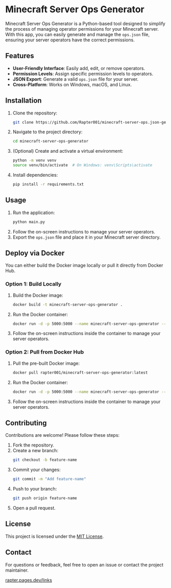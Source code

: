 # Minecraft Server Ops Generator
Minecraft Server Ops Generator is a Python-based tool designed to simplify the process of managing operator permissions for your Minecraft server. With this app, you can easily generate and manage the `ops.json` file, ensuring your server operators have the correct permissions.

## Features

- **User-Friendly Interface**: Easily add, edit, or remove operators.
- **Permission Levels**: Assign specific permission levels to operators.
- **JSON Export**: Generate a valid `ops.json` file for your server.
- **Cross-Platform**: Works on Windows, macOS, and Linux.

## Installation

1. Clone the repository:
    ```bash
    git clone https://github.com/Rapter001/minecraft-server-ops.json-generator.git
    ```
2. Navigate to the project directory:
    ```bash
    cd minecraft-server-ops-generator
    ```
3. (Optional) Create and activate a virtual environment:
    ```bash
    python -m venv venv
    source venv/bin/activate  # On Windows: venv\Scripts\activate
    ```
4. Install dependencies:
    ```bash
    pip install -r requirements.txt
    ```

## Usage

1. Run the application:
    ```bash
    python main.py
    ```
2. Follow the on-screen instructions to manage your server operators.
3. Export the `ops.json` file and place it in your Minecraft server directory.

## Deploy via Docker

You can either build the Docker image locally or pull it directly from Docker Hub.

### Option 1: Build Locally
1. Build the Docker image:
    ```bash
    docker build -t minecraft-server-ops-generator .
    ```
2. Run the Docker container:
    ```bash
    docker run -d -p 5000:5000 --name minecraft-server-ops-generator --restart=on-failure rapter001/minecraft-server-ops-generator:latest
    ```

3. Follow the on-screen instructions inside the container to manage your server operators.

### Option 2: Pull from Docker Hub

1. Pull the pre-built Docker image:
    ```bash
    docker pull rapter001/minecraft-server-ops-generator:latest
    ```
2. Run the Docker container:
    ```bash
    docker run -d -p 5000:5000 --name minecraft-server-ops-generator --restart=on-failure rapter001/minecraft-server-ops-generator:latest
    ```

3. Follow the on-screen instructions inside the container to manage your server operators.

## Contributing

Contributions are welcome! Please follow these steps:

1. Fork the repository.
2. Create a new branch:
    ```bash
    git checkout -b feature-name
    ```
3. Commit your changes:
    ```bash
    git commit -m "Add feature-name"
    ```
4. Push to your branch:
    ```bash
    git push origin feature-name
    ```
5. Open a pull request.

## License

This project is licensed under the [MIT License](LICENSE).

## Contact

For questions or feedback, feel free to open an issue or contact the project maintainer.

[rapter.pages.dev/links](https://rapter.pages.dev/links)